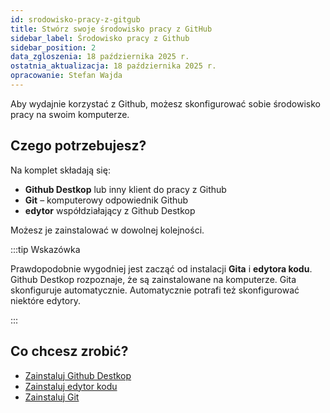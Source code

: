 ```yaml
---
id: srodowisko-pracy-z-gitgub
title: Stwórz swoje środowisko pracy z GitHub  
sidebar_label: Środowisko pracy z Github
sidebar_position: 2 
data_zgloszenia: 18 października 2025 r.
ostatnia_aktualizacja: 18 października 2025 r.
opracowanie: Stefan Wajda
---
```


Aby wydajnie korzystać z Github, możesz skonfigurować sobie środowisko pracy na swoim komputerze.

## Czego potrzebujesz?

Na komplet składają się:
- **Github Destkop** lub inny klient do pracy z Github
- **Git** – komputerowy odpowiednik Github
- **edytor** współdziałający z Github Destkop

Możesz je zainstalować w dowolnej kolejności. 

:::tip Wskazówka

Prawdopodobnie wygodniej jest zacząć od instalacji **Gita** i **edytora kodu**. Github Destkop rozpoznaje, że są zainstalowane na komputerze. Gita skonfiguruje automatycznie. Automatycznie potrafi też skonfigurować niektóre edytory.

:::

## Co chcesz zrobić?

- [Zainstaluj Github Destkop](./zainstaluj-github-destkop)
- [Zainstaluj edytor kodu](./skonfiguruj-edytor-kodu) 
- [Zainstaluj Git](./instalacja-git) 
